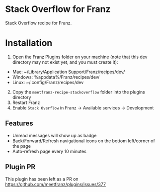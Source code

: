 # Stack Overflow for Franz
Stack Overflow recipe for Franz.

# Installation
1. Open the Franz Plugins folder on your machine (note that this dev directory may not exist yet, and you must create it):
  - Mac: ~/Library/Application Support/Franz/recipes/dev/
  - Windows: %appdata%/Franz/recipes/dev/
  - Linux: ~/.config/Franz/recipes/dev
2. Copy the `meetfranz-recipe-stackoverflow` folder into the plugins directory
3. Restart Franz
4. Enable `Stack Overflow` in Franz -> Available services -> Development

## Features
* Unread messages will show up as badge
* Back/Forward/Refresh navigational icons on the bottom left/corner of the page
* Auto-refresh page every 10 minutes

## Plugin PR
This plugin has been left as a PR on https://github.com/meetfranz/plugins/issues/377
